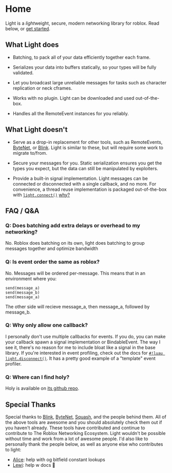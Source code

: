 # Home

Light is a *light*weight, secure, modern networking library for roblox. Read below, or [get started](quick-start/index.md).

## What Light does

- Batching, to pack all of your data efficiently together each frame.

- Serializes your data into buffers statically, so your types will be fully validated.

- Let you broadcast large unreliable messages for tasks such as character replication or neck cframes.

- Works with no plugin. Light can be downloaded and used out-of-the-box.

- Handles all the RemoteEvent instances for you reliably.

## What Light doesn't

- Serve as a drop-in replacement for other tools, such as RemoteEvents,
<a href="https://github.com/ffrostfall/ByteNet" target="_blank">ByteNet</a>,
or <a href="https://github.com/1Axen/blink" target="_blank">Blink</a>.
Light is similar to these, but will require some work to migrate to/from.

- Secure your messages for you. Static serialization ensures you get the types you expect, but the data can still be manipulated by exploiters.

- Provide a built-in signal implementation.
Light messages can be connected or disconnected with a single callback, and no more. For convenience, a thread reuse
implementation is packaged out-of-the-box with [`light.connect()`](./api/network/messages/listening/connect.md)
[why?](#q-why-only-allow-one-callback)

## FAQ / Q&A

### Q: Does batching add extra delays or overhead to my networking?

No. Roblox does batching on its own, light does batching to group messages together and optimize bandwidth

### Q: Is event order the same as roblox?

No. Messages will be ordered per-message. This means that in an environment where you:

```luau
send(message_a)
send(message_b)
send(message_a)
```

The other side will recieve message_a, then message_a, followed by message_b.

### Q: Why only allow one callback?

I personally don't use multiple callbacks for events. If you do, you can make your callback spawn a signal
implementation or BindableEvent. The way I see it, there's no reason for me to include bloat like a signal in the base
library. If you're interested in event profiling, check out the docs for
[`#!luau light.disconnect()`](./api/network/messages/listening/disconnect.md). It has a pretty good example of a
"template" event profiler.

### Q: Where can I find holy?

Holy is available on [its github repo](https://github.com/hardlyardi/holy).

## Special Thanks

Special thanks to
<a href="https://github.com/1Axen/blink" target="_blank">Blink</a>,
<a href="https://github.com/ffrostfall/ByteNet" target="_blank">ByteNet</a>,
<a href="https://github.com/Data-Oriented-House/Squash" target="_blank">Squash</a>,
and the people behind them. All of the above tools are awesome and you should absolutely check them out if you haven't
already. These tools have contributed and continue to contribute to The Roblox Networking Ecosystem. Light wouldn't be
possible without time and work from a lot of awesome people. I'd also like to personally thank the people below, as well
as anyone else who contributes to light:

- <a href="https://github.com/alicesaidhi/" target="_blank">Alice</a>: help with og bitfield constant lookups
- <a href="https://github.com/lewisakura/" target="_blank">Lewi</a>: help w docs :pray:
